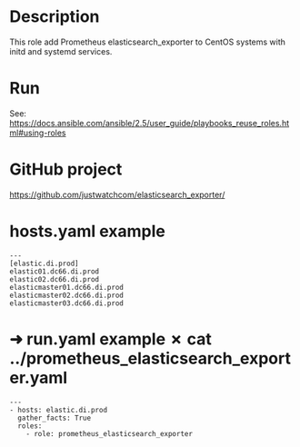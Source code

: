 # Description
This role add Prometheus elasticsearch_exporter to CentOS systems with initd and systemd services.

# Run
See: https://docs.ansible.com/ansible/2.5/user_guide/playbooks_reuse_roles.html#using-roles

# GitHub project
https://github.com/justwatchcom/elasticsearch_exporter/



# hosts.yaml example 
```
---
[elastic.di.prod]
elastic01.dc66.di.prod
elastic02.dc66.di.prod
elasticmaster01.dc66.di.prod
elasticmaster02.dc66.di.prod
elasticmaster03.dc66.di.prod
```

# ➜ run.yaml example ✗ cat ../prometheus_elasticsearch_exporter.yaml 
```
---
- hosts: elastic.di.prod
  gather_facts: True
  roles:
    - role: prometheus_elasticsearch_exporter
```

